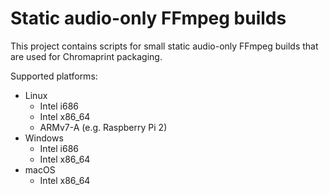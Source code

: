 Static audio-only FFmpeg builds
===============================

This project contains scripts for small static audio-only FFmpeg builds that are used
for Chromaprint packaging.

Supported platforms:

  - Linux
      * Intel i686
      * Intel x86\_64
      * ARMv7-A (e.g. Raspberry Pi 2)
  - Windows
      * Intel i686
      * Intel x86\_64
  - macOS
      * Intel x86\_64
